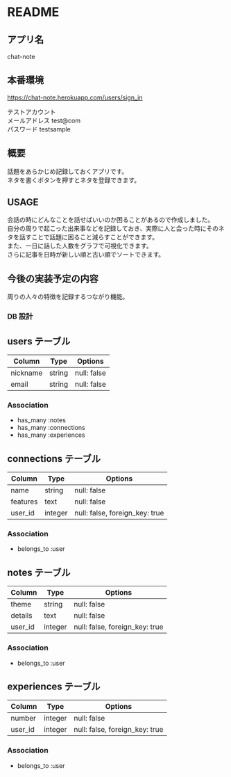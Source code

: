 # README

## アプリ名

chat-note

## 本番環境

https://chat-note.herokuapp.com/users/sign_in

テストアカウント<br>
メールアドレス test@com<br>
パスワード testsample

## 概要

話題をあらかじめ記録しておくアプリです。<br>
ネタを書くボタンを押すとネタを登録できます。

## USAGE

会話の時にどんなことを話せばいいのか困ることがあるので作成しました。<br>
自分の周りで起こった出来事などを記録しておき、実際に人と会った時にそのネタを話すことで話題に困ること減らすことができます。<br>
また、一日に話した人数をグラフで可視化できます。<br>
さらに記事を日時が新しい順と古い順でソートできます。

## 今後の実装予定の内容

周りの人々の特徴を記録するつながり機能。

### DB 設計

## users テーブル

| Column   | Type   | Options     |
| -------- | ------ | ----------- |
| nickname | string | null: false |
| email    | string | null: false |

### Association

-   has_many :notes
-   has_many :connections
-   has_many :experiences

## connections テーブル

| Column   | Type    | Options                        |
| -------- | ------- | ------------------------------ |
| name     | string  | null: false                    |
| features | text    | null: false                    |
| user_id  | integer | null: false, foreign_key: true |

### Association

-   belongs_to :user

## notes テーブル

| Column  | Type    | Options                        |
| ------- | ------- | ------------------------------ |
| theme   | string  | null: false                    |
| details | text    | null: false                    |
| user_id | integer | null: false, foreign_key: true |

### Association

-   belongs_to :user

## experiences テーブル

| Column  | Type    | Options                        |
| ------- | ------- | ------------------------------ |
| number  | integer | null: false                    |
| user_id | integer | null: false, foreign_key: true |

### Association

-   belongs_to :user
